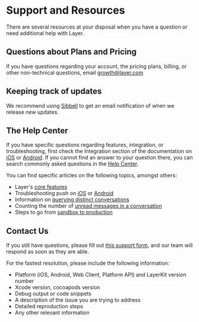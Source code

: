 # Support and Resources

There are several resources at your disposal when you have a question or need additional help with Layer.

## Questions about Plans and Pricing
If you have questions regarding your account, the pricing plans, billing, or other non-technical questions, email [growth@layer.com](mailto:growth@layer.com)

## Keeping track of updates
We recommend using [Sibbell](https://sibbell.com) to get an email notification of when we release new updates.

## The Help Center
If you have specific questions regarding features, integration, or troubleshooting, first check the Integration section of the documentation on [iOS](/docs/ios/integration) or [Android](/docs/android/integration). If you cannot find an answer to your question there, you can search commonly asked questions in the [Help Center](https://support.layer.com/hc).

You can find specific articles on the following topics, amongst others:

- Layer's [core features](https://support.layer.com/hc/en-us/articles/205652474)
- Troubleshooting push on [iOS](https://support.layer.com/hc/en-us/articles/204632870) or [Android](https://support.layer.com/hc/en-us/articles/206199650)
- Information on [querying distinct conversations](https://support.layer.com/hc/en-us/articles/204193200)
- Counting the number of [unread messages in a conversation](https://support.layer.com/hc/en-us/articles/204344664)
- Steps to go from [sandbox to production](https://support.layer.com/hc/en-us/articles/204471470)

## Contact Us
If you still have questions, please fill out [this support form](https://support.layer.com/hc/en-us/requests/new), and our team will respond as soon as they are able.

For the fastest resolution, please include the following information:

- Platform (iOS, Android, Web Client, Platform API) and LayerKit version number
- Xcode version, cocoapods version
- Debug output or code snippets
- A description of the issue you are trying to address
- Detailed reproduction steps
- Any other relevant information
